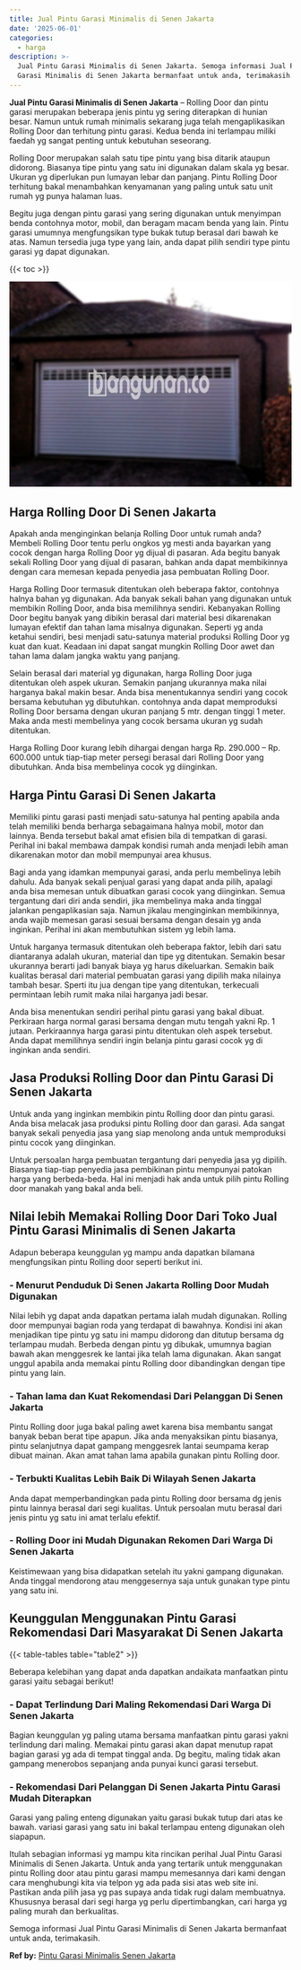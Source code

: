 ```yaml
---
title: Jual Pintu Garasi Minimalis di Senen Jakarta
date: '2025-06-01'
categories:
  - harga
description: >-
  Jual Pintu Garasi Minimalis di Senen Jakarta. Semoga informasi Jual Pintu
  Garasi Minimalis di Senen Jakarta bermanfaat untuk anda, terimakasih....
---
```


**Jual Pintu Garasi Minimalis di Senen Jakarta** – Rolling Door dan pintu garasi merupakan beberapa jenis pintu yg sering diterapkan di hunian besar. Namun untuk rumah minimalis sekarang juga telah mengaplikasikan Rolling Door dan terhitung pintu garasi. Kedua benda ini terlampau miliki faedah yg sangat penting untuk kebutuhan seseorang.

Rolling Door merupakan salah satu tipe pintu yang bisa ditarik ataupun didorong. Biasanya tipe pintu yang satu ini digunakan dalam skala yg besar. Ukuran yg diperlukan pun lumayan lebar dan panjang. Pintu Rolling Door terhitung bakal menambahkan kenyamanan yang paling untuk satu unit rumah yg punya halaman luas.

Begitu juga dengan pintu garasi yang sering digunakan untuk menyimpan benda contohnya motor, mobil, dan beragam macam benda yang lain. Pintu garasi umumnya mengfungsikan type bukak tutup berasal dari bawah ke atas. Namun tersedia juga type yang lain, anda dapat pilih sendiri type pintu garasi yg dapat digunakan.

{{< toc >}}

![Jual Pintu Garasi Minimalis di Senen Jakarta](/images/pintu-garasi-27.png)

## Harga Rolling Door Di Senen Jakarta

Apakah anda menginginkan belanja Rolling Door untuk rumah anda? Membeli Rolling Door tentu perlu ongkos yg mesti anda bayarkan yang cocok dengan harga Rolling Door yg dijual di pasaran. Ada begitu banyak sekali Rolling Door yang dijual di pasaran, bahkan anda dapat membikinnya dengan cara memesan kepada penyedia jasa pembuatan Rolling Door.

Harga Rolling Door termasuk ditentukan oleh beberapa faktor, contohnya halnya bahan yg digunakan. Ada banyak sekali bahan yang digunakan untuk membikin Rolling Door, anda bisa memilihnya sendiri. Kebanyakan Rolling Door begitu banyak yang dibikin berasal dari material besi dikarenakan lumayan efektif dan tahan lama misalnya digunakan. Seperti yg anda ketahui sendiri, besi menjadi satu-satunya material produksi Rolling Door yg kuat dan kuat. Keadaan ini dapat sangat mungkin Rolling Door awet dan tahan lama dalam jangka waktu yang panjang.

Selain berasal dari material yg digunakan, harga Rolling Door juga ditentukan oleh aspek ukuran. Semakin panjang ukurannya maka nilai harganya bakal makin besar. Anda bisa menentukannya sendiri yang cocok bersama kebutuhan yg dibutuhkan. contohnya anda dapat memproduksi Rolling Door bersama dengan ukuran panjang 5 mtr. dengan tinggi 1 meter. Maka anda mesti membelinya yang cocok bersama ukuran yg sudah ditentukan.

Harga Rolling Door kurang lebih dihargai dengan harga Rp. 290.000 – Rp. 600.000 untuk tiap-tiap meter persegi berasal dari Rolling Door yang dibutuhkan. Anda bisa membelinya cocok yg diinginkan.

## Harga Pintu Garasi Di Senen Jakarta

Memiliki pintu garasi pasti menjadi satu-satunya hal penting apabila anda telah memiliki benda berharga sebagaimana halnya mobil, motor dan lainnya. Benda tersebut bakal amat efisien bila di tempatkan di garasi. Perihal ini bakal membawa dampak kondisi rumah anda menjadi lebih aman dikarenakan motor dan mobil mempunyai area khusus.

Bagi anda yang idamkan mempunyai garasi, anda perlu membelinya lebih dahulu. Ada banyak sekali penjual garasi yang dapat anda pilih, apalagi anda bisa memesan untuk dibuatkan garasi cocok yang diinginkan. Semua tergantung dari diri anda sendiri, jika membelinya maka anda tinggal jalankan pengaplikasian saja. Namun jikalau menginginkan membikinnya, anda wajib memesan garasi sesuai bersama dengan desain yg anda inginkan. Perihal ini akan membutuhkan sistem yg lebih lama.

Untuk harganya termasuk ditentukan oleh beberapa faktor, lebih dari satu diantaranya adalah ukuran, material dan tipe yg ditentukan. Semakin besar ukurannya berarti jadi banyak biaya yg harus dikeluarkan. Semakin baik kualitas berasal dari material pembuatan garasi yang dipilih maka nilainya tambah besar. Sperti itu jua dengan tipe yang ditentukan, terkecuali permintaan lebih rumit maka nilai harganya jadi besar.

Anda bisa menentukan sendiri perihal pintu garasi yang bakal dibuat. Perkiraan harga normal garasi bersama dengan mutu tengah yakni Rp. 1 jutaan. Perkiraannya harga garasi pintu ditentukan oleh aspek tersebut. Anda dapat memilihnya sendiri ingin belanja pintu garasi cocok yg di inginkan anda sendiri.

## Jasa Produksi Rolling Door dan Pintu Garasi Di Senen Jakarta

Untuk anda yang inginkan membikin pintu Rolling door dan pintu garasi. Anda bisa melacak jasa produksi pintu Rolling door dan garasi. Ada sangat banyak sekali penyedia jasa yang siap menolong anda untuk memproduksi pintu cocok yang diinginkan.

Untuk persoalan harga pembuatan tergantung dari penyedia jasa yg dipilih. Biasanya tiap-tiap penyedia jasa pembikinan pintu mempunyai patokan harga yang berbeda-beda. Hal ini menjadi hak anda untuk pilih pintu Rolling door manakah yang bakal anda beli.

## Nilai lebih Memakai Rolling Door Dari Toko Jual Pintu Garasi Minimalis di Senen Jakarta

Adapun beberapa keunggulan yg mampu anda dapatkan bilamana mengfungsikan pintu Rolling door seperti berikut ini.

### \- Menurut Penduduk Di Senen Jakarta Rolling Door Mudah Digunakan

Nilai lebih yg dapat anda dapatkan pertama ialah mudah digunakan. Rolling door mempunyai bagian roda yang terdapat di bawahnya. Kondisi ini akan menjadikan tipe pintu yg satu ini mampu didorong dan ditutup bersama dg terlampau mudah. Berbeda dengan pintu yg dibukak, umumnya bagian bawah akan menggesrek ke lantai jika telah lama digunakan. Akan sangat unggul apabila anda memakai pintu Rolling door dibandingkan dengan tipe pintu yang lain.

### \- Tahan lama dan Kuat Rekomendasi Dari Pelanggan Di Senen Jakarta

Pintu Rolling door juga bakal paling awet karena bisa membantu sangat banyak beban berat tipe apapun. Jika anda menyaksikan pintu biasanya, pintu selanjutnya dapat gampang menggesrek lantai seumpama kerap dibuat mainan. Akan amat tahan lama apabila gunakan pintu Rolling door.

### \- Terbukti Kualitas Lebih Baik Di Wilayah Senen Jakarta

Anda dapat memperbandingkan pada pintu Rolling door bersama dg jenis pintu lainnya berasal dari segi kualitas. Untuk persoalan mutu berasal dari jenis pintu yg satu ini amat terlalu efektif.

### \- Rolling Door ini Mudah Digunakan Rekomen Dari Warga Di Senen Jakarta

Keistimewaan yang bisa didapatkan setelah itu yakni gampang digunakan. Anda tinggal mendorong atau menggesernya saja untuk gunakan type pintu yang satu ini.

## Keunggulan Menggunakan Pintu Garasi Rekomendasi Dari Masyarakat Di Senen Jakarta

{{< table-tables table="table2" >}}

Beberapa kelebihan yang dapat anda dapatkan andaikata manfaatkan pintu garasi yaitu sebagai berikut!

### \- Dapat Terlindung Dari Maling Rekomendasi Dari Warga Di Senen Jakarta

Bagian keunggulan yg paling utama bersama manfaatkan pintu garasi yakni terlindung dari maling. Memakai pintu garasi akan dapat menutup rapat bagian garasi yg ada di tempat tinggal anda. Dg begitu, maling tidak akan gampang menerobos sepanjang anda punyai kunci garasi tersebut.

### \- Rekomendasi Dari Pelanggan Di Senen Jakarta Pintu Garasi Mudah Diterapkan

Garasi yang paling enteng digunakan yaitu garasi bukak tutup dari atas ke bawah. variasi garasi yang satu ini bakal terlampau enteng digunakan oleh siapapun.

Itulah sebagian informasi yg mampu kita rincikan perihal Jual Pintu Garasi Minimalis di Senen Jakarta. Untuk anda yang tertarik untuk menggunakan pintu Rolling door atau pintu garasi mampu memesannya dari kami dengan cara menghubungi kita via telpon yg ada pada sisi atas web site ini. Pastikan anda pilih jasa yg pas supaya anda tidak rugi dalam membuatnya. Khususnya berasal dari segi harga yg perlu dipertimbangkan, cari harga yg paling murah dan berkualitas.

Semoga informasi Jual Pintu Garasi Minimalis di Senen Jakarta bermanfaat untuk anda, terimakasih.

**Ref by:** [Pintu Garasi Minimalis Senen Jakarta](https://id.wikipedia.org/wiki/Pintu)
